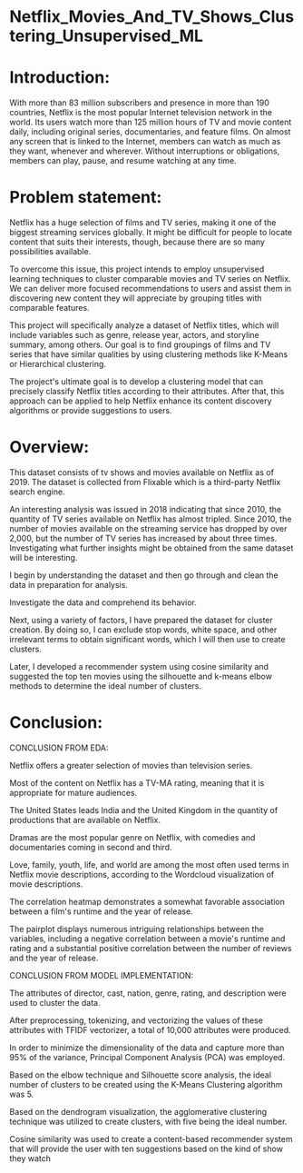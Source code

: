 # Netflix_Movies_And_TV_Shows_Clustering_Unsupervised_ML
# Introduction:

With more than 83 million subscribers and presence in more than 190 countries, Netflix is the most popular Internet television network in the world. Its users watch more than 125 million hours of TV and movie content daily, including original series, documentaries, and feature films. On almost any screen that is linked to the Internet, members can watch as much as they want, whenever and wherever. Without interruptions or obligations, members can play, pause, and resume watching at any time.

# Problem statement:

Netflix has a huge selection of films and TV series, making it one of the biggest streaming services globally. It might be difficult for people to locate content that suits their interests, though, because there are so many possibilities available.

To overcome this issue, this project intends to employ unsupervised learning techniques to cluster comparable movies and TV series on Netflix. We can deliver more focused recommendations to users and assist them in discovering new content they will appreciate by grouping titles with comparable features.

This project will specifically analyze a dataset of Netflix titles, which will include variables such as genre, release year, actors, and storyline summary, among others. Our goal is to find groupings of films and TV series that have similar qualities by using clustering methods like K-Means or Hierarchical clustering.

The project's ultimate goal is to develop a clustering model that can precisely classify Netflix titles according to their attributes. After that, this approach can be applied to help Netflix enhance its content discovery algorithms or provide suggestions to users.

# Overview:

This dataset consists of tv shows and movies available on Netflix as of 2019. The dataset is collected from Flixable which is a third-party Netflix search engine.

An interesting analysis was issued in 2018 indicating that since 2010, the quantity of TV series available on Netflix has almost tripled. Since 2010, the number of movies available on the streaming service has dropped by over 2,000, but the number of TV series has increased by about three times. Investigating what further insights might be obtained from the same dataset will be interesting.

I begin by understanding the dataset and then go through and clean the data in preparation for analysis.

Investigate the data and comprehend its behavior.

Next, using a variety of factors, I have prepared the dataset for cluster creation. By doing so, I can exclude stop words, white space, and other irrelevant terms to obtain significant words, which I will then use to create clusters.

Later, I developed a recommender system using cosine similarity and suggested the top ten movies using the silhouette and k-means elbow methods to determine the ideal number of clusters.


# Conclusion:

CONCLUSION FROM EDA:

Netflix offers a greater selection of movies than television series.

Most of the content on Netflix has a TV-MA rating, meaning that it is appropriate for mature audiences.

The United States leads India and the United Kingdom in the quantity of productions that are available on Netflix.

Dramas are the most popular genre on Netflix, with comedies and documentaries coming in second and third.

Love, family, youth, life, and world are among the most often used terms in Netflix movie descriptions, according to the Wordcloud visualization of movie descriptions.

The correlation heatmap demonstrates a somewhat favorable association between a film's runtime and the year of release.

The pairplot displays numerous intriguing relationships between the variables, including a negative correlation between a movie's runtime and rating and a substantial positive correlation between the number of reviews and the year of release.

CONCLUSION FROM MODEL IMPLEMENTATION:

The attributes of director, cast, nation, genre, rating, and description were used to cluster the data.

After preprocessing, tokenizing, and vectorizing the values of these attributes with TFIDF vectorizer, a total of 10,000 attributes were produced.

In order to minimize the dimensionality of the data and capture more than 95% of the variance, Principal Component Analysis (PCA) was employed.

Based on the elbow technique and Silhouette score analysis, the ideal number of clusters to be created using the K-Means Clustering algorithm was 5.

Based on the dendrogram visualization, the agglomerative clustering technique was utilized to create clusters, with five being the ideal number.

Cosine similarity was used to create a content-based recommender system that will provide the user with ten suggestions based on the kind of show they watch

